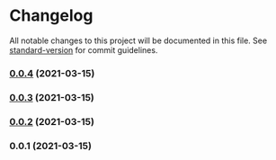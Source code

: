 # Changelog

All notable changes to this project will be documented in this file. See [standard-version](https://github.com/conventional-changelog/standard-version) for commit guidelines.

### [0.0.4](https://github.com/pahud/cdk-lambda-bash/compare/v0.0.3...v0.0.4) (2021-03-15)

### [0.0.3](https://github.com/pahud/cdk-lambda-bash/compare/v0.0.2...v0.0.3) (2021-03-15)

### [0.0.2](https://github.com/pahud/cdk-lambda-bash/compare/v0.0.1...v0.0.2) (2021-03-15)

### 0.0.1 (2021-03-15)

